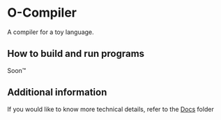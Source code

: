 # O-Compiler

A compiler for a toy language.

## How to build and run programs

Soon:tm:

## Additional information

If you would like to know more technical details, refer to the [Docs](Docs/) folder
